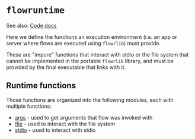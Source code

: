# `flowruntime`

See also: [Code docs](http://andrewdavidmackenzie.github.io/flow/code/doc/flowruntime/index.html)

Here we define the functions an execution environment 
(i.e. an app or server where flows are executed using `flowrlib`) must provide.

These are "impure" functions that interact with stdio or the file system that 
cannot be implemented in the portable `flowrlib` library, and must be provided by the final
executable that links with it.

## Runtime functions
Those functions are organized into the following modules, each with multiple functions:
* [args](args/args.md) - used to get arguments that flow was invoked with
* [file](file/file.md) - used to interact with the file system
* [stdio](stdio/stdio.md) - used to interact with stdio
